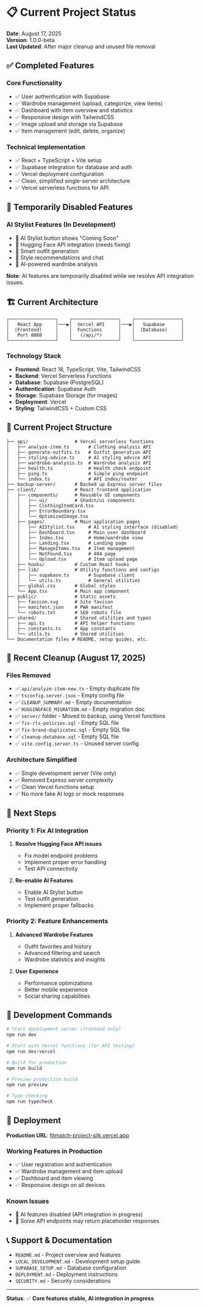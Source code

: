 # 📋 Current Project Status

**Date**: August 17, 2025  
**Version**: 1.0.0-beta  
**Last Updated**: After major cleanup and unused file removal

## ✅ Completed Features

### Core Functionality
- ✅ User authentication with Supabase
- ✅ Wardrobe management (upload, categorize, view items)
- ✅ Dashboard with item overview and statistics
- ✅ Responsive design with TailwindCSS
- ✅ Image upload and storage via Supabase
- ✅ Item management (edit, delete, organize)

### Technical Implementation
- ✅ React + TypeScript + Vite setup
- ✅ Supabase integration for database and auth
- ✅ Vercel deployment configuration
- ✅ Clean, simplified single-server architecture
- ✅ Vercel serverless functions for API

## 🚫 Temporarily Disabled Features

### AI Stylist Features (In Development)
- 🔄 AI Stylist button shows "Coming Soon" 
- 🔄 Hugging Face API integration (needs fixing)
- 🔄 Smart outfit generation
- 🔄 Style recommendations and chat
- 🔄 AI-powered wardrobe analysis

**Note**: AI features are temporarily disabled while we resolve API integration issues.

## 🏗️ Current Architecture

```
┌─────────────────┐    ┌─────────────────┐    ┌─────────────────┐
│   React App     │───▶│  Vercel API     │───▶│   Supabase      │
│  (Frontend)     │    │  Functions      │    │  (Database)     │
│   Port 8080     │    │   (/api/*)      │    │                 │
└─────────────────┘    └─────────────────┘    └─────────────────┘
```

### Technology Stack
- **Frontend**: React 18, TypeScript, Vite, TailwindCSS
- **Backend**: Vercel Serverless Functions
- **Database**: Supabase (PostgreSQL)
- **Authentication**: Supabase Auth
- **Storage**: Supabase Storage (for images)
- **Deployment**: Vercel
- **Styling**: TailwindCSS + Custom CSS

## 📁 Current Project Structure

```
├── api/                 # Vercel serverless functions
│   ├── analyze-item.ts       # Clothing analysis API
│   ├── generate-outfits.ts   # Outfit generation API
│   ├── styling-advice.ts     # AI styling advice API
│   ├── wardrobe-analysis.ts  # Wardrobe analysis API
│   ├── health.ts             # Health check endpoint
│   ├── ping.ts               # Simple ping endpoint
│   └── index.ts              # API index/router
├── backup-server/       # Backed up Express server files
├── client/              # React frontend application
│   ├── components/      # Reusable UI components
│   │   ├── ui/          # Shadcn/ui components
│   │   ├── ClothingItemCard.tsx
│   │   ├── ErrorBoundary.tsx
│   │   └── OptimizedImage.tsx
│   ├── pages/           # Main application pages
│   │   ├── AIStylist.tsx     # AI styling interface (disabled)
│   │   ├── Dashboard.tsx     # Main user dashboard
│   │   ├── Index.tsx         # Home/wardrobe view
│   │   ├── Landing.tsx       # Landing page
│   │   ├── ManageItems.tsx   # Item management
│   │   ├── NotFound.tsx      # 404 page
│   │   └── Upload.tsx        # Item upload page
│   ├── hooks/           # Custom React hooks
│   ├── lib/             # Utility functions and configs
│   │   ├── supabase.ts       # Supabase client
│   │   └── utils.ts          # General utilities
│   ├── global.css       # Global styles
│   └── App.tsx          # Main app component
├── public/              # Static assets
│   ├── favicon.svg      # Site favicon
│   ├── manifest.json    # PWA manifest
│   └── robots.txt       # SEO robots file
├── shared/              # Shared utilities and types
│   ├── api.ts           # API helper functions
│   ├── constants.ts     # App constants
│   └── utils.ts         # Shared utilities
└── Documentation files # README, setup guides, etc.
```

## 🧹 Recent Cleanup (August 17, 2025)

### Files Removed
- ✅ `api/analyze-item-new.ts` - Empty duplicate file
- ✅ `tsconfig.server.json` - Empty config file
- ✅ `CLEANUP_SUMMARY.md` - Empty documentation
- ✅ `HUGGINGFACE_MIGRATION.md` - Empty migration doc
- ✅ `server/` folder - Moved to backup, using Vercel functions
- ✅ `fix-rls-policies.sql` - Empty SQL file
- ✅ `fix-brand-duplicates.sql` - Empty SQL file
- ✅ `cleanup-database.sql` - Empty SQL file
- ✅ `vite.config.server.ts` - Unused server config

### Architecture Simplified
- ✅ Single development server (Vite only)
- ✅ Removed Express server complexity
- ✅ Clean Vercel functions setup
- ✅ No more fake AI logs or mock responses

## 🔮 Next Steps

### Priority 1: Fix AI Integration
1. **Resolve Hugging Face API issues**
   - Fix model endpoint problems
   - Implement proper error handling
   - Test API connectivity

2. **Re-enable AI Features**
   - Enable AI Stylist button
   - Test outfit generation
   - Implement proper fallbacks

### Priority 2: Feature Enhancements
1. **Advanced Wardrobe Features**
   - Outfit favorites and history
   - Advanced filtering and search
   - Wardrobe statistics and insights

2. **User Experience**
   - Performance optimizations
   - Better mobile experience
   - Social sharing capabilities

## 📝 Development Commands

```bash
# Start development server (frontend only)
npm run dev

# Start with Vercel functions (for API testing)
npm run dev:vercel

# Build for production
npm run build

# Preview production build
npm run preview

# Type checking
npm run typecheck
```

## 🚀 Deployment

**Production URL**: [fitmatch-project-silk.vercel.app](https://fitmatch-project-silk.vercel.app)

### Working Features in Production
- ✅ User registration and authentication
- ✅ Wardrobe management and item upload
- ✅ Dashboard and item viewing
- ✅ Responsive design on all devices

### Known Issues
- 🔄 AI features disabled (API integration in progress)
- 🔄 Some API endpoints may return placeholder responses

## 📞 Support & Documentation

- `README.md` - Project overview and features
- `LOCAL_DEVELOPMENT.md` - Development setup guide
- `SUPABASE_SETUP.md` - Database configuration
- `DEPLOYMENT.md` - Deployment instructions
- `SECURITY.md` - Security considerations

---

**Status**: ✅ **Core features stable, AI integration in progress**